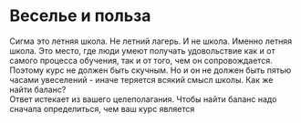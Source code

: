 # Веселье и польза

Сигма это летняя школа. Не летний лагерь. И не школа. Именно летняя школа. Это место, где люди умеют получать удовольствие как и от самого процесса обучения, так и от того, чем он сопровождается. Поэтому курс не должен быть скучным. Но и он не должен быть пятью часами увеселений - иначе теряется всякий смысл школы. Как же найти баланс?\
Ответ истекает из вашего целеполагания. Чтобы найти баланс надо сначала определиться, чем ваш курс является
